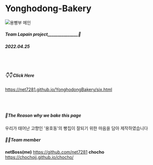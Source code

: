 # Yonghodong-Bakery
![용빵부 메인](https://user-images.githubusercontent.com/33312138/169700266-2c27bced-627c-4bdd-8f1c-9e8a185b88d4.jpg)


##### Team Lapain project_______________🐇
##### 2022.04.25

<br>
<br>

##### 👇👇 Click Here

https://net7281.github.io/YonghodongBakery/six.html

<br>
<br>

##### 🍞The Reason why we bake this page<br>

우리가 태어난 고향인 '용호동'의 빵집이 잘되기 위한 마음을 담아 제작하였습니다


##### 🤸‍♀️Team member

**netBoss(me)** https://github.com/net7281
**chocho** https://chochojj.github.io/chocho/





